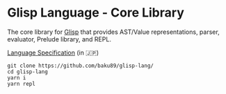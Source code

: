 # Glisp Language - Core Library

The core library for [Glisp](https://glisp.app/) that provides AST/Value representations, parser, evaluator, Prelude library, and REPL.

[Language Specification](https://scrapbox.io/glisp/Glisp%E3%81%AE%E4%BB%95%E6%A7%98) (in 🇯🇵)

```
git clone https://github.com/baku89/glisp-lang/
cd glisp-lang
yarn i
yarn repl
```
